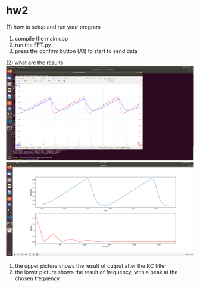# hw2

(1) how to setup and run your program
1. compile the main.cpp
2. run the FFT.py
3. press the confirm button (A1) to start to send data

(2) what are the results
![image](https://github.com/Darowcat/hw2/blob/master/hw2_code/Screenshot%20from%202021-03-28%2007-01-31.png)
![image](https://github.com/Darowcat/hw2/blob/master/hw2_code/Screenshot%20from%202021-03-31%2003-07-09.png)
1. the upper picture shows the result of output after the RC filter
2. the lower picture shows the result of frequency, with a peak at the chosen frequency
